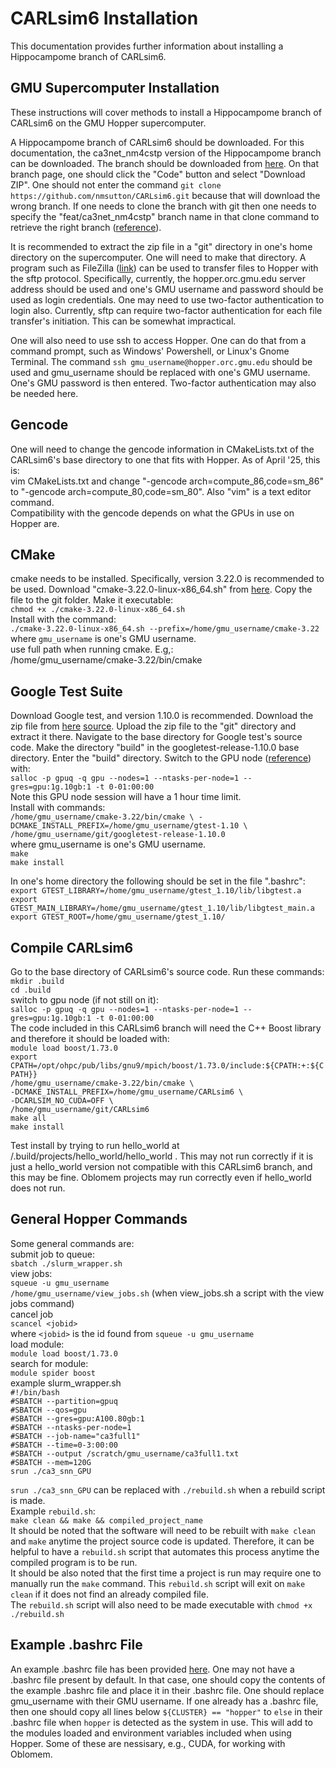 CARLsim6 Installation
=====================

This documentation provides further information about installing a Hippocampome branch of CARLsim6.

## GMU Supercomputer Installation

These instructions will cover methods to install a Hippocampome branch of CARLsim6 on the GMU Hopper supercomputer.

A Hippocampome branch of CARLsim6 should be downloaded. For this documentation, the ca3net_nm4cstp version of the Hippocampome branch can be downloaded. The branch should be downloaded from [here](https://github.com/nmsutton/CARLsim6/tree/feat/ca3net_nm4cstp). On that branch page, one should click the "Code" button and select "Download ZIP". One should not enter the command `git clone https://github.com/nmsutton/CARLsim6.git` because that will download the wrong branch. If one needs to clone the branch with git then one needs to specify the "feat/ca3net_nm4cstp" branch name in that clone command to retrieve the right branch ([reference](https://stackoverflow.com/questions/1911109/how-do-i-clone-a-specific-git-branch)).

It is recommended to extract the zip file in a "git" directory in one's home directory on the supercomputer. One will need to make that directory. A program such as FileZilla ([link](https://filezilla-project.org/)) can be used to transfer files to Hopper with the sftp protocol. Specifically, currently, the hopper.orc.gmu.edu server address should be used and one's GMU username and password should be used as login credentials. One may need to use two-factor authentication to login also. Currently, sftp can require two-factor authentication for each file transfer's initiation. This can be somewhat impractical.

One will also need to use ssh to access Hopper. One can do that from a command prompt, such as Windows' Powershell, or Linux's Gnome Terminal. The command `ssh gmu_username@hopper.orc.gmu.edu` should be used and gmu_username should be replaced with one's GMU username. One's GMU password is then entered. Two-factor authentication may also be needed here.

## Gencode

One will need to change the gencode information in CMakeLists.txt of the CARLsim6's base directory to one that fits with Hopper. As of April '25, this is:
<br>vim CMakeLists.txt and change "-gencode arch=compute_86,code=sm_86" to
"-gencode arch=compute_80,code=sm_80". Also "vim" is a text editor command.
<br>Compatibility with the gencode depends on what the GPUs in use on Hopper are.

## CMake

cmake needs to be installed. Specifically, version 3.22.0 is recommended to be used. Download "cmake-3.22.0-linux-x86_64.sh" from [here](https://cmake.org/files/v3.22/). Copy the file to the git folder. Make it executable:
<br>`chmod +x ./cmake-3.22.0-linux-x86_64.sh`
<br>Install with the command:
<br>`./cmake-3.22.0-linux-x86_64.sh --prefix=/home/gmu_username/cmake-3.22`
<br>where `gmu_username` is one's GMU username.
<br>use full path when running cmake. E.g,:
<br>/home/gmu_username/cmake-3.22/bin/cmake

## Google Test Suite

Download Google test, and version 1.10.0 is recommended. Download the zip file from [here](https://github.com/google/googletest/archive/refs/tags/release-1.10.0.zip) [source](https://github.com/google/googletest/releases). Upload the zip file to the "git" directory and extract it there. Navigate to the base directory for Google test's source code. Make the directory "build" in the googletest-release-1.10.0 base directory. Enter the "build" directory. Switch to the GPU node ([reference](https://wiki.orc.gmu.edu/mkdocs/Running_GPU_Jobs/)) with:
<br>`salloc -p gpuq -q gpu --nodes=1 --ntasks-per-node=1 --gres=gpu:1g.10gb:1 -t 0-01:00:00`
<br>Note this GPU node session will have a 1 hour time limit.
<br>Install with commands:
<br>`/home/gmu_username/cmake-3.22/bin/cmake \
    -DCMAKE_INSTALL_PREFIX=/home/gmu_username/gtest-1.10 \
    /home/gmu_username/git/googletest-release-1.10.0`
<br>where gmu_username is one's GMU username.
<br>`make`
<br>`make install`

In one's home directory the following should be set in the file ".bashrc":
<br>`export GTEST_LIBRARY=/home/gmu_username/gtest_1.10/lib/libgtest.a`
<br>`export GTEST_MAIN_LIBRARY=/home/gmu_username/gtest_1.10/lib/libgtest_main.a`
<br>`export GTEST_ROOT=/home/gmu_username/gtest_1.10/`

## Compile CARLsim6

Go to the base directory of CARLsim6's source code. Run these commands:
<br>`mkdir .build`
<br>`cd .build`
<br>switch to gpu node (if not still on it):
<br>`salloc -p gpuq -q gpu --nodes=1 --ntasks-per-node=1 --gres=gpu:1g.10gb:1 -t 0-01:00:00`
<br>The code included in this CARLsim6 branch will need the C++ Boost library and therefore it should be loaded with:
<br>`module load boost/1.73.0`
<br>`export CPATH=/opt/ohpc/pub/libs/gnu9/mpich/boost/1.73.0/include:${CPATH:+:${CPATH}}`
<br>`/home/gmu_username/cmake-3.22/bin/cmake \`
<br>`-DCMAKE_INSTALL_PREFIX=/home/gmu_username/CARLsim6 \`
<br>`-DCARLSIM_NO_CUDA=OFF \`
<br>`/home/gmu_username/git/CARLsim6`
<br>`make all`
<br>`make install`

Test install by trying to run hello_world at /.build/projects/hello_world/hello_world . This may not run correctly if it is just a hello_world version not compatible with this CARLsim6 branch, and this may be fine. Oblomem projects may run correctly even if hello_world does not run.

## General Hopper Commands

Some general commands are:
<br>submit job to queue:
<br>`sbatch ./slurm_wrapper.sh`
<br>view jobs:
<br>`squeue -u gmu_username`
<br>`/home/gmu_username/view_jobs.sh` (when view_jobs.sh a script with the view jobs command)
<br>cancel job
<br>`scancel <jobid>`
<br>where `<jobid>` is the id found from `squeue -u gmu_username`
<br>load module:
<br>`module load boost/1.73.0`
<br>search for module:
<br>`module spider boost`
<br>example slurm_wrapper.sh
<br>`#!/bin/bash`
<br>`#SBATCH --partition=gpuq`
<br>`#SBATCH --qos=gpu`
<br>`#SBATCH --gres=gpu:A100.80gb:1`
<br>`#SBATCH --ntasks-per-node=1`
<br>`#SBATCH --job-name="ca3full1"`
<br>`#SBATCH --time=0-3:00:00`
<br>`#SBATCH --output /scratch/gmu_username/ca3full1.txt`
<br>`#SBATCH --mem=120G`
<br>`srun ./ca3_snn_GPU`

`srun ./ca3_snn_GPU` can be replaced with `./rebuild.sh` when a rebuild script is made.
<br>Example `rebuild.sh`:
<br>`make clean && make && compiled_project_name`
<br>It should be noted that the software will need to be rebuilt with `make clean` and `make` anytime the project source code is updated. Therefore, it can be helpful to have a `rebuild.sh` script that automates this process anytime the compiled program is to be run.
<br>It should be also noted that the first time a project is run may require one to manually run the `make` command. This `rebuild.sh` script will exit on `make clean` if it does not find an already compiled file.
<br>The `rebuild.sh` script will also need to be made executable with `chmod +x ./rebuild.sh`

## Example .bashrc File

An example .bashrc file has been provided [here](https://hco-dev-docs.readthedocs.io/en/latest/oblomem/example_bashrc.html). One may not have a .bashrc file present by default. In that case, one should copy the contents of the example .bashrc file and place it in their .bashrc file. One should replace gmu_username with their GMU username. If one already has a .bashrc file, then one should copy all lines below `${CLUSTER} == "hopper"` to `else` in their .bashrc file when `hopper` is detected as the system in use. This will add to the modules loaded and environment variables included when using Hopper. Some of these are nessisary, e.g., CUDA, for working with Oblomem.